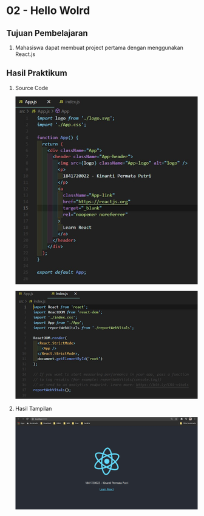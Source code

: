 # 02 - Hello Wolrd

## Tujuan Pembelajaran
1. Mahasiswa dapat membuat project pertama dengan menggunakan React.js

## Hasil Praktikum

1. Source Code

    ![SS-1-1](img/App.jpg)

    ![SS-1-2](img/index.jpg)

2. Hasil Tampilan

    ![SS-2](img/hasil.jpg)